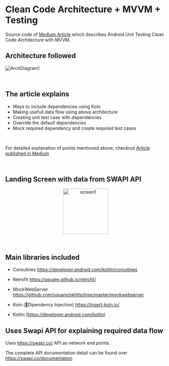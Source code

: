 # Clean Code Architecture +  MVVM +  Testing

Source code of [Medium Article](https://medium.com/@sreeharikv112/android-unit-testing-clean-code-architecture-with-mvvm-73eb2992cab7) which describes Android Unit Testing Clean Code Architecture with MVVM.


## Architecture followed

![ArchDiagram1](https://user-images.githubusercontent.com/39777674/71248284-78d00800-2340-11ea-9077-080e29a8c918.png)

<br>

## The article explains 


- Ways to include dependencies using Koin 
- Making usefull data flow using above architecture 
- Creating unit test case with dependencies
- Override the default dependencies 
- Mock required dependency and create required test cases 
<br>

For detailed explanation of points mentioned above, checkout [Article published in Medium](https://medium.com/@sreeharikv112/android-unit-testing-clean-code-architecture-with-mvvm-73eb2992cab7)

<br>

## Landing Screen with data from SWAPI API
<p align="center">
<img width="142" alt="screen1" src="https://user-images.githubusercontent.com/39777674/71302211-774d2100-23ce-11ea-8e7b-efe51e7a1d4d.png">
</p>
<br>

## Main libraries included

- Coroutines https://developer.android.com/kotlin/coroutines

- Retrofit https://square.github.io/retrofit/

- MockWebServer https://github.com/square/okhttp/tree/master/mockwebserver

- Koin (💉Dipendency Injection) https://insert-koin.io/

- Kotlin (https://developer.android.com/kotlin)

## Uses Swapi API for explaining required data flow 

Uses https://swapi.co/  API as network end points. 

The complete API documentation detail can be found over https://swapi.co/documentation
